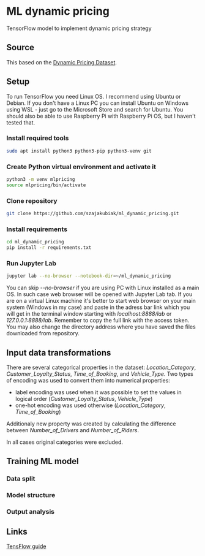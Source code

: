 # ML dynamic pricing
TensorFlow model to implement dynamic pricing strategy

## Source
This based on the [Dynamic Pricing Dataset](https://www.kaggle.com/datasets/arashnic/dynamic-pricing-dataset).

## Setup
To run TensorFlow you need Linux OS. I recommend using Ubuntu or Debian. If you don't have a Linux PC you can install Ubuntu on Windows using WSL - just go to the Microsoft Store and search for Ubuntu. You should also be able to use Raspberry Pi with Raspberry Pi OS, but I haven't tested that.

### Install required tools
``` bash
sudo apt install python3 python3-pip python3-venv git
```

### Create Python virtual environment and activate it
``` bash
python3 -m venv mlpricing
source mlpricing/bin/activate
```

### Clone repository
``` bash
git clone https://github.com/szajakubiak/ml_dynamic_pricing.git
```

### Install requirements
``` bash
cd ml_dynamic_pricing
pip install -r requirements.txt
```

### Run Jupyter Lab
``` bash
jupyter lab --no-browser --notebook-dir=~/ml_dynamic_pricing
```
You can skip *--no-browser* if you are using PC with Linux installed as a main OS. In such case web browser will be opened with Jupyter Lab tab. If you are on a virtual Linux machine it's better to start web browser on your main system (Windows in my case) and paste in the adress bar link which you will get in the terminal window starting with *localhost:8888/lab* or *127.0.0.1:8888/lab*. Remember to copy the full link with the access token. You may also change the directory address where you have saved the files downloaded from repository.

## Input data transformations
There are several categorical properties in the dataset: *Location_Category*, *Customer_Loyalty_Status*, *Time_of_Booking*, and *Vehicle_Type*. Two types of encoding was used to convert them into numerical properties:

* label encoding was used when it was possible to set the values in logical order (*Customer_Loyalty_Status*, *Vehicle_Type*)
* one-hot encoding was used otherwise (*Location_Category*, *Time_of_Booking*)

Additionaly new property was created by calculating the difference between *Number_of_Drivers* and *Number_of_Riders*.

In all cases original categories were excluded.

## Training ML model

### Data split

### Model structure

### Output analysis

## Links
[TensFlow guide](https://www.tensorflow.org/guide)
